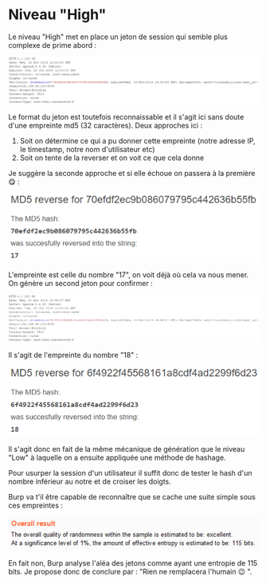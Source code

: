 # Niveau "High"

Le niveau "High" met en place un jeton de session qui semble plus complexe de prime abord :

![](../../../../.gitbook/assets/beb72e331bb44b2b4f78ff4c54ca8e69.png)

Le format du jeton est toutefois reconnaissable et il s'agit ici sans doute d'une empreinte md5 \(32 caractères\). Deux approches ici :

1. Soit on détermine ce qui a pu donner cette empreinte \(notre adresse IP, le timestamp, notre nom d'utilisateur etc\)
2. Soit on tente de la reverser et on voit ce que cela donne

Je suggère la seconde approche et si elle échoue on passera à la première 😋 :

![](../../../../.gitbook/assets/252a8368d2191db6848c54bde3f79301.png)

L'empreinte est celle du nombre "17", on voit déjà où cela va nous mener. On génère un second jeton pour confirmer :

![](../../../../.gitbook/assets/7d3dfb347b91166613ef6bf8b0981f2f.png)

Il s'agit de l'empreinte du nombre "18" :

![](../../../../.gitbook/assets/4dba091b77ef23d390b61fe674a66eeb.png)

Il s'agit donc en fait de la même mécanique de génération que le niveau "Low" à laquelle on a ensuite appliquée une méthode de hashage.

Pour usurper la session d'un utilisateur il suffit donc de tester le hash d'un nombre inférieur au notre et de croiser les doigts.

Burp va t'il être capable de reconnaître que se cache une suite simple sous ces empreintes :

![](../../../../.gitbook/assets/57ed8689c98fa3fcf2e8f5219971b807.png)

En fait non, Burp analyse l'aléa des jetons comme ayant une entropie de 115 bits. Je propose donc de conclure par : "Rien ne remplacera l'humain 😉 ".



